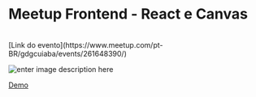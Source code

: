 # Meetup Frontend - React e Canvas
<br />
[Link do evento](https://www.meetup.com/pt-BR/gdgcuiaba/events/261648390/)

![enter image description here](https://secure.meetupstatic.com/photos/event/c/c/8/2/highres_481552354.jpeg)

[Demo](https://codesandbox.io/s/meetup-react-ts-60o7q)
